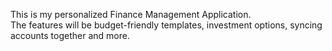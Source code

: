 This is my personalized Finance Management Application.  
The features will be budget-friendly templates, investment options, syncing accounts together and more.
